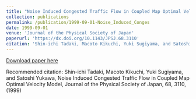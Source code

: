 ```yaml
---
title: "Noise Induced Congested Traffic Flow in Coupled Map Optimal Velocity Model"
collection: publications
permalink: /publication/1999-09-01-Noise_Induced_Conges
date: 1999-09-01
venue: 'Journal of the Physical Society of Japan'
paperurl: 'https://dx.doi.org/10.1143/JPSJ.68.3110'
citation: 'Shin-ichi Tadaki, Macoto Kikuchi, Yuki Sugiyama, and Satoshi Yukawa, Noise Induced Congested Traffic Flow in Coupled Map Optimal Velocity Model, Journal of the Physical Society of Japan,  <bf>68</bf>, 3110, (1999)'
---
```


<a href='https://dx.doi.org/10.1143/JPSJ.68.3110'>Download paper here</a>

Recommended citation: Shin-ichi Tadaki, Macoto Kikuchi, Yuki Sugiyama, and Satoshi Yukawa, Noise Induced Congested Traffic Flow in Coupled Map Optimal Velocity Model, Journal of the Physical Society of Japan,  <bf>68</bf>, 3110, (1999)